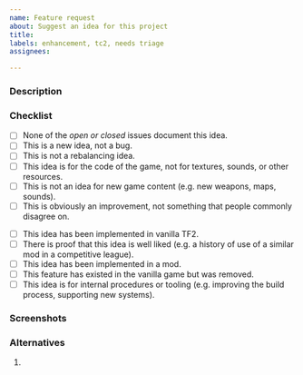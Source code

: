 ```yaml
---
name: Feature request
about: Suggest an idea for this project
title:
labels: enhancement, tc2, needs triage
assignees:

---
```


### Description
<!--
A clear and concise description of what the idea is.
-->

### Checklist
<!-- You do not have to answer "yes" to all of these to suggest an idea. -->
- [ ] None of the *open or closed* issues document this idea.
- [ ] This is a new idea, not a bug.
- [ ] This is not a rebalancing idea.
- [ ] This idea is for the code of the game, not for textures, sounds, or other resources.
- [ ] This is not an idea for new game content (e.g. new weapons, maps, sounds).
- [ ] This is obviously an improvement, not something that people commonly disagree on.

<!-- You do not have to answer "yes" to any of these, this is just additional context. -->
- [ ] This idea has been implemented in vanilla TF2.
- [ ] There is proof that this idea is well liked (e.g. a history of use of a similar mod in a competitive league).
- [ ] This idea has been implemented in a mod. <!-- Insert link -->
- [ ] This feature has existed in the vanilla game but was removed.
- [ ] This idea is for internal procedures or tooling (e.g. improving the build process, supporting new systems).

### Screenshots
<!-- Add screenshots to help explain your idea. -->

### Alternatives
<!-- Alternative implementations of this idea -->
1.
